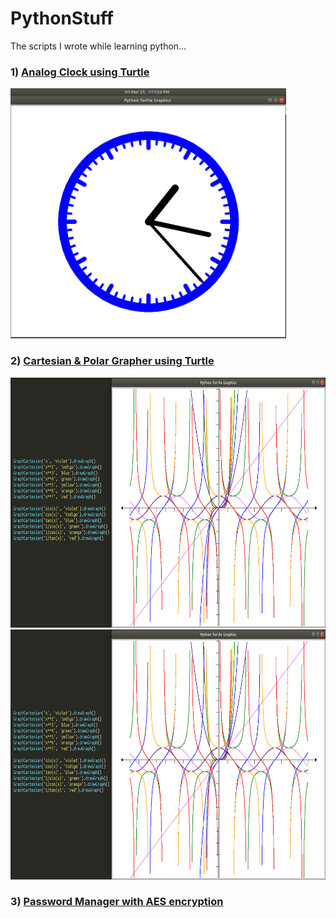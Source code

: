 # PythonStuff
The scripts I wrote while learning python...

### 1) [Analog Clock using Turtle](https://github.com/Sud0-u53r/PythonStuff/blob/master/analog_clock.py)
<img src="https://raw.githubusercontent.com/Sud0-u53r/PythonStuff/master/imgs/analog_clock.png" alt="AnalogClock.png" height="400">

### 2) [Cartesian & Polar Grapher using Turtle](https://github.com/Sud0-u53r/PythonStuff/blob/master/grapher.py)
<img src="https://raw.githubusercontent.com/Sud0-u53r/PythonStuff/master/imgs/grapher.png" alt="Grapher.png" height="400">
<img src="https://raw.githubusercontent.com/Sud0-u53r/PythonStuff/master/imgs/grapher.png" alt="Grapher.png" height="400">

### 3) [Password Manager with AES encryption](https://github.com/Sud0u53r/PythonStuff/blob/master/mySafe.py)
